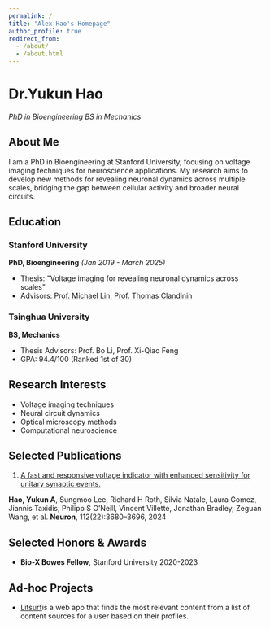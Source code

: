 ```yaml
---
permalink: /
title: "Alex Hao's Homepage"
author_profile: true
redirect_from: 
  - /about/
  - /about.html
---
```



# Dr.Yukun Hao
*PhD in Bioengineering*
*BS in Mechanics*

## About Me

I am a PhD in Bioengineering at Stanford University, focusing on voltage imaging techniques for neuroscience applications. My research aims to develop new methods for revealing neuronal dynamics across multiple scales, bridging the gap between cellular activity and broader neural circuits.

## Education

### Stanford University
**PhD, Bioengineering** *(Jan 2019 - March 2025)*
- Thesis: "Voltage imaging for revealing neuronal dynamics across scales"
- Advisors: [Prof. Michael Lin](https://linlab.stanford.edu/), [Prof. Thomas Clandinin](https://flyvisionlab.weebly.com/)

### Tsinghua University
**BS, Mechanics** 
- Thesis Advisors: Prof. Bo Li, Prof. Xi-Qiao Feng
- GPA: 94.4/100 (Ranked 1st of 30)

## Research Interests

- Voltage imaging techniques
- Neural circuit dynamics
- Optical microscopy methods
- Computational neuroscience

## Selected Publications

1. [A fast and responsive voltage indicator with enhanced sensitivity for unitary synaptic events.](https://www.cell.com/neuron/fulltext/S0896-6273(24)00643-3)

**Hao, Yukun A**, Sungmoo Lee, Richard H Roth, Silvia Natale, Laura Gomez, Jiannis Taxidis,
Philipp S O’Neill, Vincent Villette, Jonathan Bradley, Zeguan Wang, et al.  **Neuron**, 112(22):3680–3696,
2024


## Selected Honors & Awards

- **Bio-X Bowes Fellow**, Stanford University 2020-2023

## Ad-hoc Projects

- [Litsurf](https://github.com/AlexYkHao/litsurf_backend)is a web app that finds the most relevant content from a list of content sources for a user based on their profiles.

